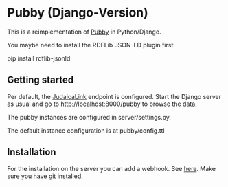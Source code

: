 # Pubby (Django-Version)

This is a reimplementation of [Pubby](http://wifo5-03.informatik.uni-mannheim.de/pubby/) in Python/Django.

You maybe need to install the RDFLib JSON-LD plugin first:

pip install rdflib-jsonld

## Getting started

Per default, the [JudaicaLink](http://web.judaicalink.org/) endpoint is configured. Start the Django server as usual and go to http://localhost:8000/pubby to browse the data.

The pubby instances are configured in server/settings.py.

The default instance configuration is at pubby/config.ttl 

## Installation

For the installation on the server you can add a webhook. See [here](https://github.com/FlorianRupp/django-webhook-consume.git).
Make sure you have git installed.
